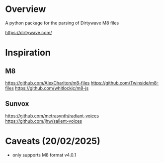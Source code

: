# Overview

A python package for the parsing of Dirtywave M8 files

https://dirtywave.com/

# Inspiration

## M8

https://github.com/AlexCharlton/m8-files
https://github.com/Twinside/m8-files
https://github.com/whitlockjc/m8-js

## Sunvox

https://github.com/metrasynth/radiant-voices
https://github.com/jhw/salient-voices

# Caveats (20/02/2025)

- only supports M8 format v4.0.1
